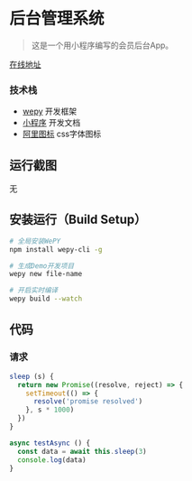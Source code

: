 # 后台管理系统

> 这是一个用小程序编写的会员后台App。

[在线地址](http://app.jihui88.com)

### 技术栈
- [wepy](https://tencent.github.io/wepy/) 开发框架
- [小程序](http://mp.weixin.qq.com/debug/wxadoc/dev/) 开发文档
- [阿里图标](http://iconfont.cn) css字体图标

## 运行截图
无

## 安装运行（Build Setup）

``` bash
# 全局安装WePY
npm install wepy-cli -g

# 生成Demo开发项目
wepy new file-name

# 开启实时编译
wepy build --watch
```

## 代码

### 请求

```javascript
sleep (s) {
  return new Promise((resolve, reject) => {
    setTimeout(() => {
      resolve('promise resolved')
    }, s * 1000)
  })
}

async testAsync () {
  const data = await this.sleep(3)
  console.log(data)
}
```
